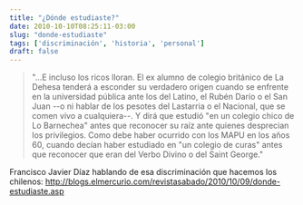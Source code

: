```yaml
---
title: "¿Dónde estudiaste?"
date: 2010-10-10T08:25:11-03:00
slug: "donde-estudiaste"
tags: ['discriminación', 'historia', 'personal']
draft: false
---
```


> "...E incluso los ricos lloran. El ex alumno de colegio británico de
> La Dehesa tenderá a esconder su verdadero origen cuando se enfrente en
> la universidad pública ante los del Latino, el Rubén Darío o el San
> Juan --o ni hablar de los pesotes del Lastarria o el Nacional, que se
> comen vivo a cualquiera--. Y dirá que estudió "en un colegio chico de
> Lo Barnechea" antes que reconocer su raíz ante quienes desprecian los
> privilegios. Como debe haber ocurrido con los MAPU en los años 60,
> cuando decían haber estudiado en "un colegio de curas" antes que
> reconocer que eran del Verbo Divino o del Saint George."

Francisco Javier Díaz hablando de esa discriminación que hacemos los
chilenos: <http://blogs.elmercurio.com/revistasabado/2010/10/09/donde-estudiaste.asp>
